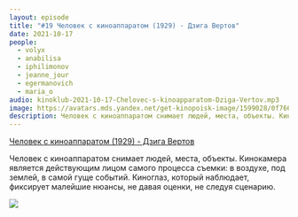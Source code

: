 ```yaml
---
layout: episode
title: "#19 Человек с киноаппаратом (1929) - Дзига Вертов"
date: 2021-10-17
people:
  - volyx
  - anabilisa
  - iphilimonov
  - jeanne_jour
  - egermanovich
  - maria_o
audio: kinoklub-2021-10-17-Chelovec-s-kinoapparatom-Dziga-Vertov.mp3
image: https://avatars.mds.yandex.net/get-kinopoisk-image/1599028/0f7660b2-f777-4f63-8b3d-94a2232d4fa9/600x
description: Человек с киноаппаратом снимает людей, места, объекты. Кинокамера является действующим лицом самого процесса съемки - в воздухе, под землей, в самой гуще событий. Киноглаз, который наблюдает, фиксирует малейшие нюансы, не давая оценки, не следуя сценарию.
---
```


[Человек с киноаппаратом (1929) - Дзига Вертов](https://www.kinopoisk.ru/film/45465/)

Человек с киноаппаратом снимает людей, места, объекты. Кинокамера является действующим лицом самого процесса съемки: в воздухе, под землей, в самой гуще событий. Киноглаз, который наблюдает, фиксирует малейшие нюансы, не давая оценки, не следуя сценарию.

![](https://avatars.mds.yandex.net/get-kinopoisk-image/1599028/0f7660b2-f777-4f63-8b3d-94a2232d4fa9/600x)
